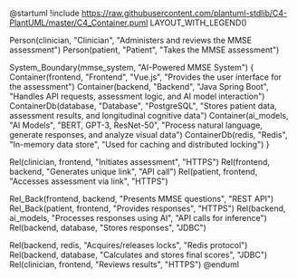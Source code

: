 @startuml
!include https://raw.githubusercontent.com/plantuml-stdlib/C4-PlantUML/master/C4_Container.puml
LAYOUT_WITH_LEGEND()

Person(clinician, "Clinician", "Administers and reviews the MMSE assessment")
Person(patient, "Patient", "Takes the MMSE assessment")

System_Boundary(mmse_system, "AI-Powered MMSE System") {
  Container(frontend, "Frontend", "Vue.js", "Provides the user interface for the assessment")
  Container(backend, "Backend", "Java Spring Boot", "Handles API requests, assessment logic, and AI model interaction")
  ContainerDb(database, "Database", "PostgreSQL", "Stores patient data, assessment results, and longitudinal cognitive data")
  Container(ai_models, "AI Models", "BERT, GPT-3, ResNet-50", "Process natural language, generate responses, and analyze visual data")
  ContainerDb(redis, "Redis", "In-memory data store", "Used for caching and distributed locking")
}

Rel(clinician, frontend, "Initiates assessment", "HTTPS")
Rel(frontend, backend, "Generates unique link", "API call")
Rel(patient, frontend, "Accesses assessment via link", "HTTPS")

Rel_Back(frontend, backend, "Presents MMSE questions", "REST API")
Rel_Back(patient, frontend, "Provides responses", "HTTPS")
Rel(backend, ai_models, "Processes responses using AI", "API calls for inference")
Rel(backend, database, "Stores responses", "JDBC")

Rel(backend, redis, "Acquires/releases locks", "Redis protocol")
Rel(backend, database, "Calculates and stores final scores", "JDBC")
Rel(clinician, frontend, "Reviews results", "HTTPS")
@enduml